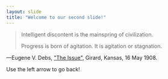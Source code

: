 ```yaml
---
layout: slide
title: "Welcome to our second slide!"
---
```

> Intelligent discontent is the mainspring of civilization.
>
> Progress is born of agitation.  It is agitation or stagnation.

—Eugene V. Debs, ["The Issue"](http://rhetoricalgoddess.wikidot.com/text:debs-issue#toc10), Girard, Kansas, 16 May 1908.

Use the left arrow to go back!
